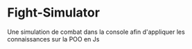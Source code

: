 # Fight-Simulator

Une simulation de combat dans la console afin d'appliquer les connaissances sur la POO en Js
